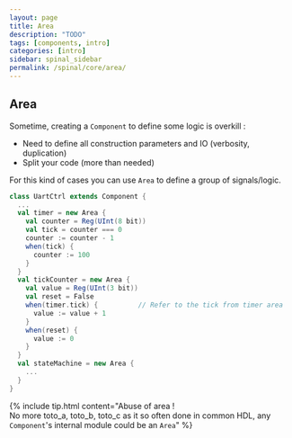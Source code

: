 ```yaml
---
layout: page
title: Area
description: "TODO"
tags: [components, intro]
categories: [intro]
sidebar: spinal_sidebar
permalink: /spinal/core/area/
---
```



## Area
Sometime, creating a `Component` to define some logic is overkill :

- Need to define all construction parameters and IO (verbosity, duplication)
- Split your code (more than needed)

For this kind of cases you can use `Area` to define a group of signals/logic.

```scala
class UartCtrl extends Component {
  ...
  val timer = new Area {
    val counter = Reg(UInt(8 bit))
    val tick = counter === 0
    counter := counter - 1
    when(tick) {
      counter := 100
    }
  }
  val tickCounter = new Area {
    val value = Reg(UInt(3 bit))
    val reset = False
    when(timer.tick) {          // Refer to the tick from timer area
      value := value + 1
    }
    when(reset) {
      value := 0
    }
  }
  val stateMachine = new Area {
    ...
  }
}
```


{% include tip.html content="Abuse of area !<br> No more toto_a, toto_b, toto_c as it so often done in common HDL, any `Component`'s internal module could be an `Area`" %}
